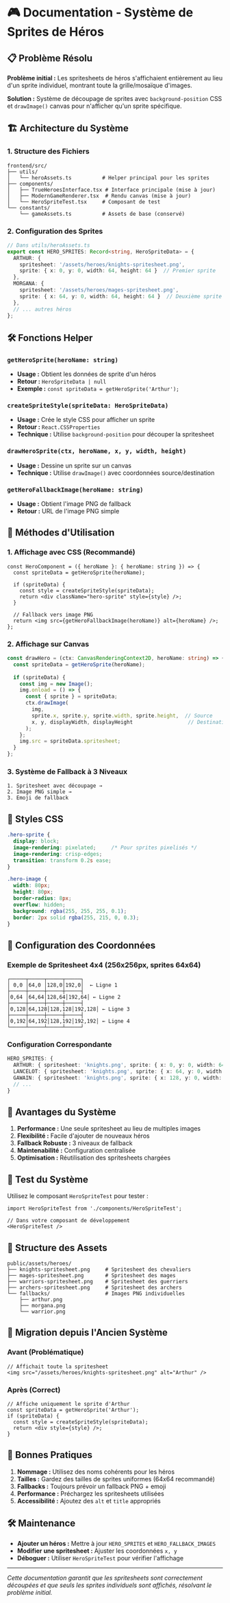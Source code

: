 # 🎮 Documentation - Système de Sprites de Héros

## 📋 Problème Résolu

**Problème initial :** Les spritesheets de héros s'affichaient entièrement au lieu d'un sprite individuel, montrant toute la grille/mosaïque d'images.

**Solution :** Système de découpage de sprites avec `background-position` CSS et `drawImage()` canvas pour n'afficher qu'un sprite spécifique.

## 🏗️ Architecture du Système

### 1. Structure des Fichiers

```
frontend/src/
├── utils/
│   └── heroAssets.ts          # Helper principal pour les sprites
├── components/
│   ├── TrueHeroesInterface.tsx # Interface principale (mise à jour)
│   ├── ModernGameRenderer.tsx  # Rendu canvas (mise à jour)
│   └── HeroSpriteTest.tsx     # Composant de test
└── constants/
    └── gameAssets.ts          # Assets de base (conservé)
```

### 2. Configuration des Sprites

```typescript
// Dans utils/heroAssets.ts
export const HERO_SPRITES: Record<string, HeroSpriteData> = {
  ARTHUR: {
    spritesheet: '/assets/heroes/knights-spritesheet.png',
    sprite: { x: 0, y: 0, width: 64, height: 64 }  // Premier sprite
  },
  MORGANA: {
    spritesheet: '/assets/heroes/mages-spritesheet.png', 
    sprite: { x: 64, y: 0, width: 64, height: 64 }  // Deuxième sprite
  },
  // ... autres héros
};
```

## 🛠️ Fonctions Helper

### `getHeroSprite(heroName: string)`
- **Usage :** Obtient les données de sprite d'un héros
- **Retour :** `HeroSpriteData | null`
- **Exemple :** `const spriteData = getHeroSprite('Arthur');`

### `createSpriteStyle(spriteData: HeroSpriteData)`
- **Usage :** Crée le style CSS pour afficher un sprite
- **Retour :** `React.CSSProperties`
- **Technique :** Utilise `background-position` pour découper la spritesheet

### `drawHeroSprite(ctx, heroName, x, y, width, height)`
- **Usage :** Dessine un sprite sur un canvas
- **Technique :** Utilise `drawImage()` avec coordonnées source/destination

### `getHeroFallbackImage(heroName: string)`
- **Usage :** Obtient l'image PNG de fallback
- **Retour :** URL de l'image PNG simple

## 📝 Méthodes d'Utilisation

### 1. Affichage avec CSS (Recommandé)

```tsx
const HeroComponent = ({ heroName }: { heroName: string }) => {
  const spriteData = getHeroSprite(heroName);
  
  if (spriteData) {
    const style = createSpriteStyle(spriteData);
    return <div className="hero-sprite" style={style} />;
  }
  
  // Fallback vers image PNG
  return <img src={getHeroFallbackImage(heroName)} alt={heroName} />;
};
```

### 2. Affichage sur Canvas

```typescript
const drawHero = (ctx: CanvasRenderingContext2D, heroName: string) => {
  const spriteData = getHeroSprite(heroName);
  
  if (spriteData) {
    const img = new Image();
    img.onload = () => {
      const { sprite } = spriteData;
      ctx.drawImage(
        img,
        sprite.x, sprite.y, sprite.width, sprite.height,  // Source
        x, y, displayWidth, displayHeight                  // Destination
      );
    };
    img.src = spriteData.spritesheet;
  }
};
```

### 3. Système de Fallback à 3 Niveaux

```
1. Spritesheet avec découpage → 
2. Image PNG simple → 
3. Emoji de fallback
```

## 🎨 Styles CSS

```css
.hero-sprite {
  display: block;
  image-rendering: pixelated;     /* Pour sprites pixelisés */
  image-rendering: crisp-edges;
  transition: transform 0.2s ease;
}

.hero-image {
  width: 80px;
  height: 80px;
  border-radius: 8px;
  overflow: hidden;
  background: rgba(255, 255, 255, 0.1);
  border: 2px solid rgba(255, 215, 0, 0.3);
}
```

## 🔧 Configuration des Coordonnées

### Exemple de Spritesheet 4x4 (256x256px, sprites 64x64)

```
┌─────┬─────┬─────┬─────┐
│ 0,0 │64,0 │128,0│192,0│  ← Ligne 1
├─────┼─────┼─────┼─────┤
│0,64 │64,64│128,64│192,64│ ← Ligne 2
├─────┼─────┼─────┼─────┤
│0,128│64,128│128,128│192,128│ ← Ligne 3
├─────┼─────┼─────┼─────┤
│0,192│64,192│128,192│192,192│ ← Ligne 4
└─────┴─────┴─────┴─────┘
```

### Configuration Correspondante

```typescript
HERO_SPRITES: {
  ARTHUR: { spritesheet: 'knights.png', sprite: { x: 0, y: 0, width: 64, height: 64 } },
  LANCELOT: { spritesheet: 'knights.png', sprite: { x: 64, y: 0, width: 64, height: 64 } },
  GAWAIN: { spritesheet: 'knights.png', sprite: { x: 128, y: 0, width: 64, height: 64 } },
  // ...
}
```

## 🚀 Avantages du Système

1. **Performance :** Une seule spritesheet au lieu de multiples images
2. **Flexibilité :** Facile d'ajouter de nouveaux héros
3. **Fallback Robuste :** 3 niveaux de fallback
4. **Maintenabilité :** Configuration centralisée
5. **Optimisation :** Réutilisation des spritesheets chargées

## 🧪 Test du Système

Utilisez le composant `HeroSpriteTest` pour tester :

```tsx
import HeroSpriteTest from './components/HeroSpriteTest';

// Dans votre composant de développement
<HeroSpriteTest />
```

## 📁 Structure des Assets

```
public/assets/heroes/
├── knights-spritesheet.png     # Spritesheet des chevaliers
├── mages-spritesheet.png       # Spritesheet des mages
├── warriors-spritesheet.png    # Spritesheet des guerriers
├── archers-spritesheet.png     # Spritesheet des archers
└── fallbacks/                  # Images PNG individuelles
    ├── arthur.png
    ├── morgana.png
    └── warrior.png
```

## 🔄 Migration depuis l'Ancien Système

### Avant (Problématique)
```tsx
// Affichait toute la spritesheet
<img src="/assets/heroes/knights-spritesheet.png" alt="Arthur" />
```

### Après (Correct)
```tsx
// Affiche uniquement le sprite d'Arthur
const spriteData = getHeroSprite('Arthur');
if (spriteData) {
  const style = createSpriteStyle(spriteData);
  return <div style={style} />;
}
```

## 🎯 Bonnes Pratiques

1. **Nommage :** Utilisez des noms cohérents pour les héros
2. **Tailles :** Gardez des tailles de sprites uniformes (64x64 recommandé)
3. **Fallbacks :** Toujours prévoir un fallback PNG + emoji
4. **Performance :** Préchargez les spritesheets utilisées
5. **Accessibilité :** Ajoutez des `alt` et `title` appropriés

## 🛠️ Maintenance

- **Ajouter un héros :** Mettre à jour `HERO_SPRITES` et `HERO_FALLBACK_IMAGES`
- **Modifier une spritesheet :** Ajuster les coordonnées `x, y`
- **Déboguer :** Utiliser `HeroSpriteTest` pour vérifier l'affichage

---

*Cette documentation garantit que les spritesheets sont correctement découpées et que seuls les sprites individuels sont affichés, résolvant le problème initial.* 
